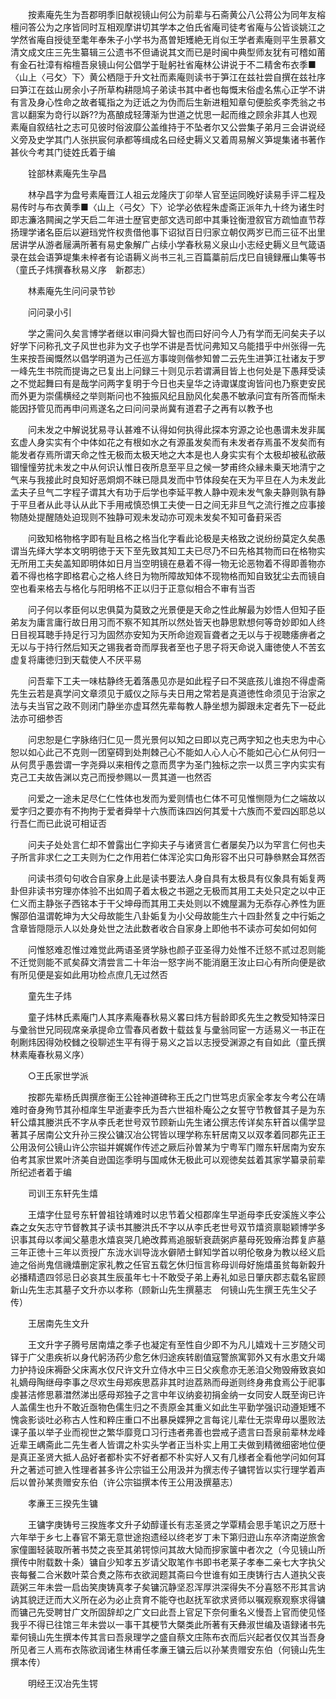 <!-- { "loadSidebar": true } -->
　　按素庵先生为吾郡明季旧献视镜山何公为前辈与石斋黄公八公蒋公为同年友榕檀问答公为之序皆同时互相观摩讲切其学本之伯氏省庵司徒考省庵与公皆谈姚江之学然省庵自授徒至耄年奉朱子小学书为髙曽矩矱絶无肖似王学者素庵则平生景慕文清文成文庄三先生纂辑三公遗书不但诵说其文而已是时闽中典型师友犹有可稽如莆有金石社漳有榕檀吾泉镜山何公倡学于耻躬社省庵林公讲说于不二精舍布衣季■〈山上〈弓攵〉下〉黄公栖隠于升文社而素庵则读书于笋江在兹社尝自撰在兹社序曰笋江在兹山房余小子所草构耕隠鸠子弟读书其中者也每慨末俗虚名焦心正学不讲有言及身心性命之故者辄指之为迂诋之为伪而后生新进粗知章句便脍炙李秃翁之书言以翻案为竒行以跅??为髙酿成轻薄渐为世道之忧思一起而维之顾余非其人也观素庵自叙结社之志可见彼时俗波靡公盖维持于不坠者尔又公尝集子弟月三会讲说经义旁及史学其门人张拱宸何承都等缉成名曰经史耨义又着周易解义笋堤集诸书著作甚伙今考其门徒姓氏着于编

　　铨部林素庵先生孕昌

　　林孕昌字为盘号素庵晋江人祖云龙隆庆丁卯举人官至运同晚好读易手评二程及易传时与布衣黄季■〈山上〈弓攵〉下〉论学必依程朱虚斋正派年九十终为诸生时即志濂洛闗闽之学天启二年进士歴官吏部文选司郎中其秉铨衡澄叙官方疏恤直节荐扬理学诸名臣后以避珰党忤权贵借他事下诏狱百日归家立朝仅两岁已而三征不出里居讲学从游者屦满所著有易史象解广占续小学春秋易义泉山小志经史耨义旦气箴语录在兹会语笋堤集未梓者有论语耨义尚书三礼三百篇藁前后戊巳自镜録雁山集等书（童氏子炜撰春秋易义序　新郡志）

　　林素庵先生问问录节钞

　　问问录小引

　　学之需问久矣言博学者继以审问舜大智也而曰好问今人乃有学而无问矣夫子以好学下问称孔文子风世也非为文子也学不讲是吾忧问弗知又乌能措乎中州张得一先生来按吾闽慨然以倡学明道为己任巡方事竣则偕参知曽二云先生进笋江社诸友于罗一峰先生书院而提诲之已复出上问録三十则见示若谓满目皆上也何处是下愚拜受读之不觉起舞曰有是哉学问两字复明于今日也夫皇华之诗诹谋度询皆问也乃察吏安民而外更为崇儒横经之举则斯问也不独振风纪且励风化矣愚不敏承问宜有所答而惭未能因抒管见而再申问焉遂名之曰问问录尚冀有道君子之再有以教予也

　　问未发之中解说犹易寻认甚难不认得如何执得此探本穷源之论也愚谓未发非属玄虚人身实实有个中体如花之有根如水之有源虽发矣而有未发者存焉虽不发矣而有能发者存焉所谓天命之性无极而太极天地之大本是也人身实实有个太极却被私欲蔽锢憧憧劳扰未发之中从何识认惟日夜所息至平旦之候一梦甫终众縁未乗天地清宁之气来与我接此时良知好恶烱烱不昧已隠具发而中节体段矣在天为平旦在人为未发此孟夫子旦气二字程子谓其大有功于后学也李延平教人静中观未发气象夫静则孰有静于平旦者从此寻认从此下手用戒慎恐惧工夫使一日之间无非旦气之流行推之应事接物随处提醒随处迫现则不独静可观未发动亦可观未发矣不知可备葑采否

　　问致知格物格字即有耻且格之格当化字看此论极是夫格致之说纷纷莫定久矣愚谓当先绎大学本文明明徳于天下至先致其知工夫已尽乃不曰先格其物而曰在格物实无所用工夫矣盖知即明体如日月当空明镜在悬着不得一物无论恶物着不得即善物亦着不得也格字即格君心之格人终日为物所障故知体不现物格而知自致犹尘去而镜自空也看来格去与格化与阳明格不正以归于正意似相合不审有当否

　　问子何以孝臣何以忠俱莫为莫致之光景便是天命之性此解最为妙悟人但知子臣弟友为庸言庸行故日用习而不察不知其所以然处皆天也静思默想何等竒妙即如人终日目视耳聴手持足行习为固然亦安知为天所命迨观盲聋者之无以与于视聴痿痹者之无以与于持行然后知天之锡我者竒而厚我者至也子思子将天命说入庸徳使人不苦玄虚复将庸徳归到天载使人不厌平易

　　问吾辈下工夫一味枯静终无着落愚见亦是如此程子曰不哭底孩儿谁抱不得虚斋先生云若是真学问文章须见于威仪之际与夫日用之常若是真道徳性命须见于治家之法与夫当官之政不则闭门静坐亦虚耳然先辈每教人静坐想为脚跟未定者先下一砭此法亦可细参否

　　问忠恕是仁字脉络归仁见一贯光景何以知之曰即以克己两字知之也夫忠为中心恕以如心此己不克则一团窒碍到处荆棘己心不能如人心人心不能如己心仁从何归一从何贯乎愚尝谓一字尧舜以来相传之意而贯字为圣门独标之宗一以贯三字内实实有克己工夫故告渊以克己而授参赐以一贯其道一也然否

　　问爱之一途未足尽仁仁性体也发而为爱则情也仁体不可见惟恻隠为仁之端故以爱字归之要亦有不拘拘于爱者舜举十六族而诛四凶何其爱十六族而不爱四凶耶总以行吾仁而已此说可相证否

　　问夫子处处言仁却不曽露出仁字抑夫子与诸贤言仁者屡矣乃以为罕言仁何也夫子所言非求仁之工夫则为仁之作用若仁体浑沦实口角形容不出只可静叅黙会耳然否

　　问读书须句句收合自家身上此是读书要法人身自具有太极具有仪象具有姤复两卦但非读书穷理亦体验不出如周子着太极之书遡之无极而其用工夫处只定之以中正仁义而主静张子西铭本于干父坤母而其用工夫处则以不媿屋漏为无忝存心养性为匪懈邵伯温谓乾坤为大父母故能生八卦姤复为小父母故能生六十四卦然复之中行姤之含章皆隠隠示人以处身处世之法此数者收合自家身上即他书不读亦可矣如何如何

　　问惟怒难忍惟过难觉此两语圣贤学脉也颜子亚圣得力处惟不迁怒不贰过忍则能不迁觉则能不贰矣薛文清尝言二十年治一怒字尚不能消磨王汝止曰心有所向便是欲有所见便是妄如此用功检点庶几无过然否

　　童先生子炜

　　童子炜林氏素庵门人其序素庵春秋易义畧曰炜方髫龄即炙先生之教受知特深日与彚翁世兄同砚席亲承提命立雪春风者数十载兹复与彚翁同宦一方适易义一书正在剞劂炜因得効校雠之役聊述生平有得于易义之旨以志授受渊源之有自如此（童氏撰林素庵春秋易义序）

　　○王氏家世学派

　　按郡先辈杨氏舆撰彦衡王公铨神道碑称王氏之门世笃忠贞家全孝友今考公在靖难时奋身殉节其孙桓庠生早逝妻李氏为吾六世祖朴庵公之女誓守节教督其子是为东轩公熺其媵洪氏不字从李氏老世号双节顾新山先生诸公撰志传详矣东轩首以儒学显著其子居南公文升孙三揆公镛汉冶公锷皆以理学称东轩居南又以双孝着同郡先正王公用汲何公镜山许公宗镒并娓娓作传述之厥后孙曽某为宁粤军门赠东轩居南为安东伯考其家世累叶济美自逊国迄季明与国咸休无极此可以观徳矣兹着其家学纂录前辈所纪述者着于编

　　司训王东轩先生熺

　　王熺字仕显号东轩曽祖铨靖难时以忠节着父桓郡庠生早逝母李氏安溪旌义李公森之女矢志守节督教其子读书其媵洪氏不字以从李氏老世号双节熺资禀聪颖博学多识事其母以孝闻父墓患水熺哀哭几絶改葬焉追服斩衰蔬粥庐墓母死毁瘠治葬复庐墓三年正徳十三年以贡授广东泷水训导泷水僻陋士鲜知学首以明伦敬身为教以经义启迪之俗尚鬼信禨熺删定家礼教之任官五载乞休归恒言称母训母好施熺虽贫每新糓升必播精遗四邻忌日必哀其生辰虽年七十不敢受子弟上寿礼如忌日肇庆郡志载名宦顾新山先生志其墓子文升亦以孝称（顾新山先生撰墓志　何镜山先生撰王先生父子传）

　　王居南先生文升

　　王文升字子腾号居南熺之季子也凝定有至性自少即不为凡儿嬉戏十三岁随父司铎于广父患疾祈以身代躬汤药少愈乞休归途疾转剧值寇警旅寓郭外又有水患文升竭力护持设床褥卧父床离水仅尺许文升立侍水中三日父疾愈亦无恙洎父歾毁瘠致哀如礼嫡母陶继母李事之尽欢生母郑疾思荔非其时迨荔熟而母逝则终身弗食焉公于祀事虔甚洁修思慕澘然涕出感母郑独子之言中年议纳妾初捐金纳一女同安人既至询已许人盖儒生也升不敢近亟物色儒生归之不责原金其重义如此生平勤学强识动遵矩矱不愧衾影谈吐必称古人性和粹庄重口不出暴戾媟狎之言每诧儿辈仕无崇卑毋以墨败法课子虽以举子业而视世之繁华靡竞口习行违者弗善也尝戒子遗言曰吾泉前辈林龙峰近辈王嵎斋此二先生者人皆谓之朴实头学者正当朴实上用工夫做到精微细密地位便是真正圣贤大抵人品好者都朴实不好者都不朴实好人又有几様者全看他学问如何耳升之著述可摭入性理者甚多许公宗镒王公用汲并为撰志传子镛锷皆以实行理学着声后以曽孙某贵赠安东伯（许公宗镒撰本传王公用汲撰墓志）

　　孝亷王三揆先生镛

　　王镛字庚铸号三揆旌孝文升子幼醇谨长有志圣贤之学覃精会思手笔识之万厯十六年举于乡七上春官不第无意世途抱遗经以终老岁丁未下第归逰山东卒济南逆旅舍家僮圗轻装取所著书焚之丧至其弟锷惊问其故大恸而摉家箧中者次之（今见镜山所撰传中附载数十条）镛自少知孝五岁请父取笔作书即书老莱子孝奉二亲七大字执父丧每餐二合米数叶菜合煑之陈布衣欲润题其斋曰今世谁有如王庚铸行古人道执父丧蔬粥三年未尝一启齿笑庚铸真孝子矣镛沉静坚忍浑厚洪深得失不分喜怒不形其言讷讷其貌迂迂而大义所在必为必止贲育不能夺也赵抚军欲求贤师以嘱观察观察求得镛而镛己先受聘甘广文所固辞却之广文曰此吾上官足下奈何重名义慢吾上官而使见怪我乎不得已往馆三年未尝以一事干其梗节大槩类此所著有天彝淑世编及语録诸书先辈何镜山先生撰本传其言曰吾泉理学之盛自蔡文庄陈布衣而后兴起者仅仅其当吾身所见者三人焉布衣陈欲润诸生林甫任孝亷王镛云后以孙某贵赠安东伯（何镜山先生撰本传）

　　明经王汉冶先生锷

